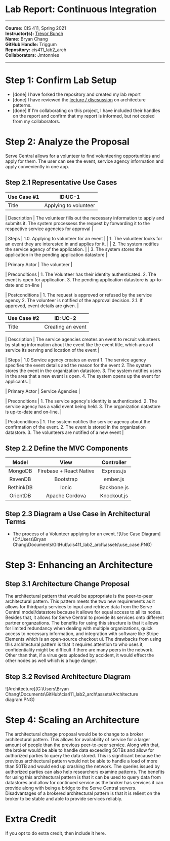 # Lab Report: Continuous Integration
___
**Course:** CIS 411, Spring 2021  
**Instructor(s):** [Trevor Bunch](https://github.com/trevordbunch)  
**Name:** Bryan Chang  
**GitHub Handle:** Triggum  
**Repository:** cis411_lab2_arch  
**Collaborators:** Jmtonnies
___

# Step 1: Confirm Lab Setup
- [done] I have forked the repository and created my lab report
- [done] I have reviewed the [lecture / discsussion](../assets/04p1_SolutionArchitectures.pdf) on architecture patterns.
- [done] If I'm collaborating on this project, I have included their handles on the report and confirm that my report is informed, but not copied from my collaborators.

# Step 2: Analyze the Proposal
Serve Central allows for a volunteer to find volunteering opportunities and apply for them. The user can see the event, service agency information and apply conveniently in one app.

## Step 2.1 Representative Use Cases  

| Use Case #1 |ID:UC-1|
|---|---|
| Title | Applying to volunteer |

| Description | The volunteer fills out the necessary information to apply and submits it. The system processess the request by forwarding it to the respective service agencies for approval |

| Steps | 1.0. Applying to volunteer for an event |
|    1. The volunteer looks for an event they are interested in and applies for it. |
|   2. The system notifies the service agency of the application. |
|    3. The system stores the application in the pending application datastore |
   
| Primary Actor | The volunteer |

| Preconditions | 1. The Volunteer has their identity authenticated.
  2. The event is open for application.
  3. The pending application datastore is up-to-date and on-line |

| Postconditions | 1. The request is approved or refused by the service agency
  2. The volunteer is notified of the approval decision.
    2.1. If approved, event details are given. |

| Use Case #2 |ID: UC-2 |
|---|---|
| Title | Creating an event |

| Description | The service agencies creates an event to recruit volunteers by stating information about the event like the event title, which area of service its serving and location of the event |

| Steps | 1.0 Service agency creates an event
    1. The service agency specifies the event details and the reason for the event
    2. The system stores the event in the organization datastore.
    3. The system notifies users in the area that a new event is open.
    4. The system opens up the event for applicants. |
 

| Primary Actor | Service Agencies |

| Preconditions | 1. The service agency's identity is authenticated.
  2. The service agency has a valid event being held.
  3. The organization datastore is up-to-date and on-line. |
  
   
| Postconditions | 1. The system notifies the service agency about the confirmation of the event.
  2. The event is stored in the organization datastore.
  3. The volunteers are notified of a new event |
  

## Step 2.2 Define the MVC Components

|   Model   |           View          |  Controller |
|:---------:|:-----------------------:|:-----------:|
|  MongoDB  | Firebase + React Native |  Express.js |
|  RavenDB  |        Bootstrap        |   ember.js  |
| RethinkDB |          Ionic          | Backbone.js |
|  OrientDB |      Apache Cordova     | Knockout.js |

## Step 2.3 Diagram a Use Case in Architectural Terms
* The process of a Volunteer applying for an event.
![Use Case Diagram](C:\Users\Bryan Chang\Documents\GitHub\cis411_lab2_arch\assets\use_case.PNG) 


# Step 3: Enhancing an Architecture

## Step 3.1 Architecture Change Proposal
The architectural pattern that would be appropriate is the peer-to-peer architectural pattern. This pattern meets the two new requirements as it allows for thirdparty services to input  and retrieve data from the Serve Central model/datastore because it allows for equal access to all its nodes. Besides that, it allows for Serve Central to provide its services onto different partner organzations. The benefits for using this structure is that it allows for limited redundancy when dealing with multiple organizations, quick access to necessary information, and integration with software like Stripe Elements which is an open-source checkout ui. The drawbacks from using this architectural pattern is that it requires attention to who uses it, confidentiality might be difficult if there are many peers in the network. Other than that, if a virus gets uploaded by accident, it would effect the other nodes as well which is a huge danger.

## Step 3.2 Revised Architecture Diagram
![Architecture](C:\Users\Bryan Chang\Documents\GitHub\cis411_lab2_arch\assets\Architecture diagram.PNG)

# Step 4: Scaling an Architecture
The architectural change proposal would be to change to a broker architectural pattern. This allows for availability of service for a larger amount of people than the previous peer-to-peer service. Along with that, the broker would be able to handle data exceeding 50TBs and allow for authorized parties to query the data stored. This is significant because the previous architectural pattern would not be able to handle a load of more than 50TB and would end up crashing the network. The queries issued by authorized parties can also help researchers examine patterns. The benefits for using this architectural pattern is that it can be used to query data from datastores and allow for continued service as the broker has services it can provide along with being a bridge to the Serve Central servers. Disadvantages of a brokered architectural pattern is that it is relient on the broker to be stable and able to provide services reliably.
# Extra Credit
If you opt to do extra credit, then include it here.